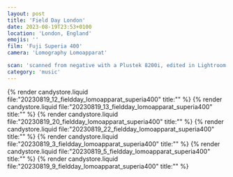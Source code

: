 ```yaml
---
layout: post
title: 'Field Day London'
date: 2023-08-19T23:53+0100
location: 'London, England'
emojis: ''
film: 'Fuji Superia 400'
camera: 'Lomography Lomoapparat'

scan: 'scanned from negative with a Plustek 8200i, edited in Lightroom'
category: 'music'
---
```


{% render candystore.liquid file:"20230819_12_fieldday_lomoapparat_superia400" title:"" %}
{% render candystore.liquid file:"20230819_13_fieldday_lomoapparat_superia400" title:"" %}
{% render candystore.liquid file:"20230819_20_fieldday_lomoapparat_superia400" title:"" %}
{% render candystore.liquid file:"20230819_22_fieldday_lomoapparat_superia400" title:"" %}
{% render candystore.liquid file:"20230819_3_fieldday_lomoapparat_superia400" title:"" %}
{% render candystore.liquid file:"20230819_5_fieldday_lomoapparat_superia400" title:"" %}
{% render candystore.liquid file:"20230819_9_fieldday_lomoapparat_superia400" title:"" %}
